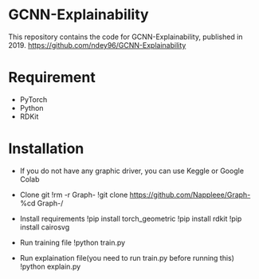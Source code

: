 # GCNN-Explainability
This repository contains the code for GCNN-Explainability, published in 2019.
https://github.com/ndey96/GCNN-Explainability
# Requirement
* PyTorch
* Python
* RDKit
# Installation
* If you do not have any graphic driver, you can use Keggle or Google Colab
* Clone git
!rm -r Graph-
!git clone https://github.com/Nappleee/Graph-
%cd Graph-/

* Install requirements
!pip install torch_geometric
!pip install rdkit
!pip install cairosvg

* Run training file
!python train.py

* Run explaination file(you need to run train.py before running this) 
!python explain.py
